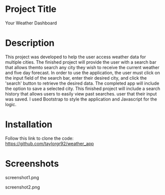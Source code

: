 # Project Title
Your Weather Dashboard

# Description

This project was developed to help the user access weather data for multiple cities.  The finished project will provide the user with a search bar that allows themto search any city they wish to receive the current weather and five day forecast. In order to use the application, the user must click on the input field of the search bar, enter their desired city, and click the 'search' button to retrieve the desired data. The completed app will include the option to save a selected city. This finished project will include a search history that allows users to easily view past searches. user that their input was saved. I used Bootstrap to style the application and Javascript for the logic.

# Installation

Follow this link to clone the code: https://github.com/taylorgr92/weather_app

# Screenshots

screenshot1.png

screenshot2.png